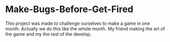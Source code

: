 # Make-Bugs-Before-Get-Fired
This project was made to challenge ourselves to make a game in one month. Actually we do this like the whole month. My friend making the art of the game and my the rest of the develop.
